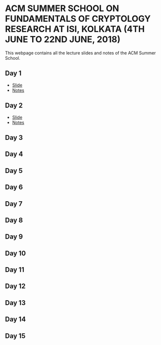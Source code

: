 #  **ACM SUMMER SCHOOL ON FUNDAMENTALS OF CRYPTOLOGY RESEARCH AT ISI, KOLKATA (4TH JUNE TO 22ND JUNE, 2018)**

This webpage contains all the lecture slides and notes of the ACM Summer School.

## Day 1
- [Slide](https://arkadyuti30.github.io/Day%201/acm-lecture%202018.pdf)
- [Notes](https://arkadyuti30.github.io/Day%201/Day%201%20Notes.pdf)

## Day 2
- [Slide](https://arkadyuti30.github.io/Day%202/Crypto.pdf)
- [Notes](https://arkadyuti30.github.io/Day%202/Day%202%20Notes.pdf)

## Day 3

## Day 4

## Day 5

## Day 6

## Day 7

## Day 8

## Day 9

## Day 10

## Day 11

## Day 12

## Day 13

## Day 14

## Day 15
